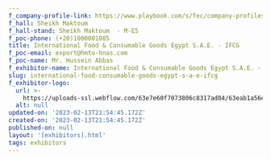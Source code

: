 ```yaml
---
f_company-profile-link: https://www.playbook.com/s/fec/company-profiles
f_hall: Sheikh Maktoum
f_hall-stand: Sheikh Maktoum  - M-E5
f_poc-phone: (+20)1000001085
title: International Food & Consumable Goods Egypt S.A.E. - IFCG
f_poc-email: export@hmto-hnas.com
f_poc-name: Mr. Hussein Abbas
f_exhibitor-name: International Food & Consumable Goods Egypt S.A.E. - IFCG
slug: international-food-consumable-goods-egypt-s-a-e-ifcg
f_exhibitor-logo:
  url: >-
    https://uploads-ssl.webflow.com/63e7e60f7073806c8317ad04/63eab1a56e50c917cce9dcb9_ODI1Nw.png
  alt: null
updated-on: '2023-02-13T21:54:45.172Z'
created-on: '2023-02-13T21:54:45.172Z'
published-on: null
layout: '[exhibitors].html'
tags: exhibitors
---
```



